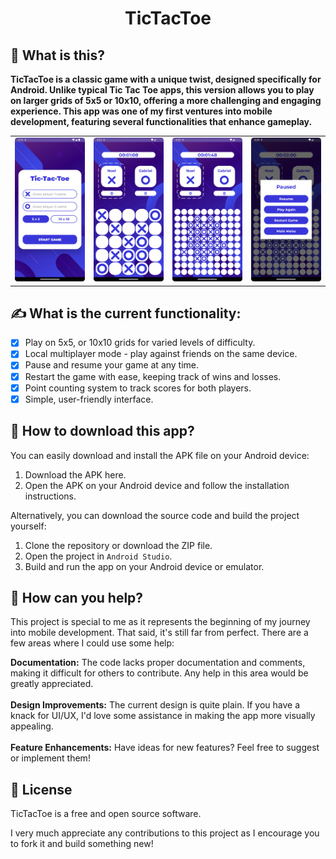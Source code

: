 <h1 align="center">TicTacToe</h1>

## 🤔 What is this?
<strong> TicTacToe is a classic game with a unique twist, designed specifically for Android. Unlike typical Tic Tac Toe apps, this version allows you to play on larger grids of 5x5 or 10x10, offering a more challenging and engaging experience. This app was one of my first ventures into mobile development, featuring several functionalities that enhance gameplay. </strong>

<table>
  <tr>
    <td><img src="https://github.com/noeltakacs/tic-tac-toe/blob/main/TicTacToe/app/screenshots/screenshot1.png" width="1000"></td>
    <td><img src="https://github.com/noeltakacs/tic-tac-toe/blob/main/TicTacToe/app/screenshots/screenshot2.png" width="1000"></td>
    <td><img src="https://github.com/noeltakacs/tic-tac-toe/blob/main/TicTacToe/app/screenshots/screenshot3.png" width="1000"></td>
    <td><img src="https://github.com/noeltakacs/tic-tac-toe/blob/main/TicTacToe/app/screenshots/screenshot4.png" width="1000"></td>
  </tr>
</table>

## ✍️ What is the current functionality:
- [x] Play on 5x5, or 10x10 grids for varied levels of difficulty.
- [x] Local multiplayer mode - play against friends on the same device.
- [x] Pause and resume your game at any time.
- [x] Restart the game with ease, keeping track of wins and losses.
- [x] Point counting system to track scores for both players.
- [x] Simple, user-friendly interface.

## 📲 How to download this app?
You can easily download and install the APK file on your Android device:
1. Download the APK here.
2. Open the APK on your Android device and follow the installation instructions.

Alternatively, you can download the source code and build the project yourself:
1. Clone the repository or download the ZIP file.
2. Open the project in ``Android Studio``.
3. Build and run the app on your Android device or emulator.

## 🫶 How can you help?
This project is special to me as it represents the beginning of my journey into mobile development. That said, it's still far from perfect. There are a few areas where I could use some help:

<strong>Documentation:</strong> The code lacks proper documentation and comments, making it difficult for others to contribute. Any help in this area would be greatly appreciated.<br><br>
<strong>Design Improvements:</strong> The current design is quite plain. If you have a knack for UI/UX, I'd love some assistance in making the app more visually appealing.<br><br>
<strong>Feature Enhancements:</strong> Have ideas for new features? Feel free to suggest or implement them!

## 📠 License

TicTacToe is a free and open source software. 

I very much appreciate any contributions to this project as I encourage you to fork it and build something new!
